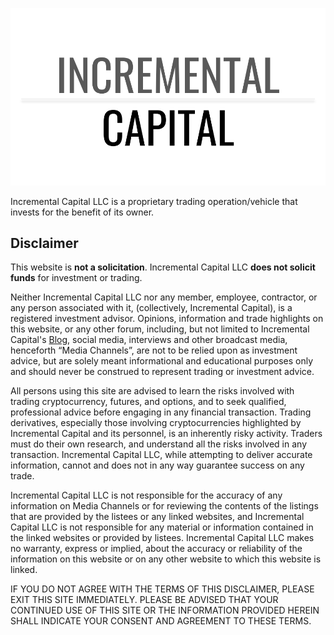 ![incremental capital banner image](/incremental-capital-header.png)

Incremental Capital LLC is a proprietary trading operation/vehicle that invests for the benefit of its owner.

## Disclaimer

This website is **not a solicitation**. Incremental Capital LLC **does not solicit funds** for investment or trading.

Neither Incremental Capital LLC nor any member, employee, contractor, or any person associated with it, (collectively, Incremental Capital), is a registered investment advisor. Opinions, information and trade highlights on this website, or any other forum, including, but not limited to Incremental Capital's [Blog](https://www.incremental.capital/), social media, interviews and other broadcast media, henceforth “Media Channels”, are not to be relied upon as investment advice, but are solely meant informational and educational purposes only and should never be construed to represent trading or investment advice. 

All persons using this site are advised to learn the risks involved with trading cryptocurrency, futures, and options, and to seek qualified, professional advice before engaging in any financial transaction.  Trading derivatives, especially those involving cryptocurrencies highlighted by Incremental Capital and its personnel, is an inherently risky activity. Traders must do their own research, and understand all the risks involved in any transaction. Incremental Capital LLC, while attempting to deliver accurate information, cannot and does not in any way guarantee success on any trade.

Incremental Capital LLC is not responsible for the accuracy of any information on Media Channels or for reviewing the contents of the listings that are provided by the listees or any linked websites, and Incremental Capital LLC is not responsible for any material or information contained in the linked websites or provided by listees. Incremental Capital LLC makes no warranty, express or implied, about the accuracy or reliability of the information on this website or on any other website to which this website is linked. 

IF YOU DO NOT AGREE WITH THE TERMS OF THIS DISCLAIMER, PLEASE EXIT THIS SITE IMMEDIATELY.  PLEASE BE ADVISED THAT YOUR CONTINUED USE OF THIS SITE OR THE INFORMATION PROVIDED HEREIN SHALL INDICATE YOUR CONSENT AND AGREEMENT TO THESE TERMS.
